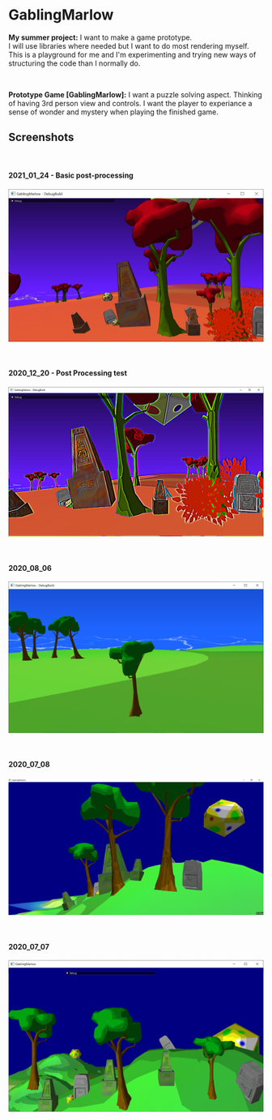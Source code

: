 # GablingMarlow

**My summer project:** I want to make a game prototype.</br>
I will use libraries where needed but I want to do most rendering myself. This is a playground for me and I'm experimenting and trying new ways of structuring the code than I normally do.</br>

</br>

**Prototype Game [GablingMarlow]:** I want a puzzle solving aspect. Thinking of having 3rd person view and controls. I want the player to experiance a sense of wonder and mystery when playing the finished game.
</br>

## Screenshots
</br><h4>2021_01_24 - Basic post-processing</h4>

![screenshot_2021_01_24](/data/screenshot/screenshot_2021_01_24.png)

</br><h4>2020_12_20 - Post Processing test</h4>

![screenshot2_2020_12_20](/data/screenshot/screenshot2_2020_12_20.png)

</br><h4>2020_08_06</h4>

![screenshot_2020_08_06](/data/screenshot/screenshot_2020_08_06.png)

</br><h4>2020_07_08</h4>

![screenshot_2020_07_08](/data/screenshot/screenshot_2020_07_08.png)

</br><h4>2020_07_07</h4>

![screenshot_2020_07_07](/data/screenshot/screenshot_2020_07_07.png)


